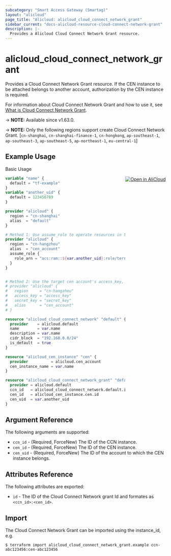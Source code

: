 ```yaml
---
subcategory: "Smart Access Gateway (Smartag)"
layout: "alicloud"
page_title: "Alicloud: alicloud_cloud_connect_network_grant"
sidebar_current: "docs-alicloud-resource-cloud-connect-network-grant"
description: |-
  Provides a Alicloud Cloud Connect Network Grant resource.
---
```


# alicloud_cloud_connect_network_grant

Provides a Cloud Connect Network Grant resource. If the CEN instance to be attached belongs to another account, authorization by the CEN instance is required.

For information about Cloud Connect Network Grant and how to use it, see [What is Cloud Connect Network Grant](https://www.alibabacloud.com/help/en/smart-access-gateway/latest/grantinstancetocbn).

-> **NOTE:** Available since v1.63.0.

-> **NOTE:** Only the following regions support create Cloud Connect Network Grant. [`cn-shanghai`, `cn-shanghai-finance-1`, `cn-hongkong`, `ap-southeast-1`, `ap-southeast-3`, `ap-southeast-5`, `ap-northeast-1`, `eu-central-1`]

## Example Usage
<div class="oics-button" style="float: right;margin: 0 0 -40px 0;">
  <a href="https://api.aliyun.com/api-tools/terraform?resource=alicloud_cloud_connect_network_grant&exampleId=931a835b-f9e6-c6b1-0acd-c83a1f1c0a193a3d3a9a&activeTab=example&spm=docs.r.cloud_connect_network_grant.0.931a835bf9" target="_blank">
    <img alt="Open in AliCloud" src="https://img.alicdn.com/imgextra/i1/O1CN01hjjqXv1uYUlY56FyX_!!6000000006049-55-tps-254-36.svg" style="max-height: 44px; margin: 32px auto; max-width: 100%;">
  </a>
</div>

Basic Usage

```terraform
variable "name" {
  default = "tf-example"
}
variable "another_uid" {
  default = 123456789
}

provider "alicloud" {
  region = "cn-shanghai"
  alias  = "default"
}

# Method 1: Use assume_role to operate resources in the target cen account, detail see https://registry.terraform.io/providers/aliyun/alicloud/latest/docs#assume-role
provider "alicloud" {
  region = "cn-hangzhou"
  alias  = "cen_account"
  assume_role {
    role_arn = "acs:ram::${var.another_uid}:role/terraform-example-assume-role"
  }
}


# Method 2: Use the target cen account's access_key, secret_key
# provider "alicloud" {
#   region     = "cn-hangzhou"
#   access_key = "access_key"
#   secret_key = "secret_key"
#   alias      = "cen_account"
# }

resource "alicloud_cloud_connect_network" "default" {
  provider    = alicloud.default
  name        = var.name
  description = var.name
  cidr_block  = "192.168.0.0/24"
  is_default  = true
}

resource "alicloud_cen_instance" "cen" {
  provider          = alicloud.cen_account
  cen_instance_name = var.name
}

resource "alicloud_cloud_connect_network_grant" "default" {
  provider = alicloud.default
  ccn_id   = alicloud_cloud_connect_network.default.id
  cen_id   = alicloud_cen_instance.cen.id
  cen_uid  = var.another_uid
}
```
## Argument Reference

The following arguments are supported:

* `ccn_id` - (Required, ForceNew) The ID of the CCN instance.
* `cen_id` - (Required, ForceNew) The ID of the CEN instance.
* `cen_uid` - (Required, ForceNew) The ID of the account to which the CEN instance belongs.

## Attributes Reference

The following attributes are exported:

* `id` - The ID of the Cloud Connect Network grant Id and formates as `<ccn_id>:<cen_id>`.

## Import

The Cloud Connect Network Grant can be imported using the instance_id, e.g.

```shell
$ terraform import alicloud_cloud_connect_network_grant.example ccn-abc123456:cen-abc123456
```

